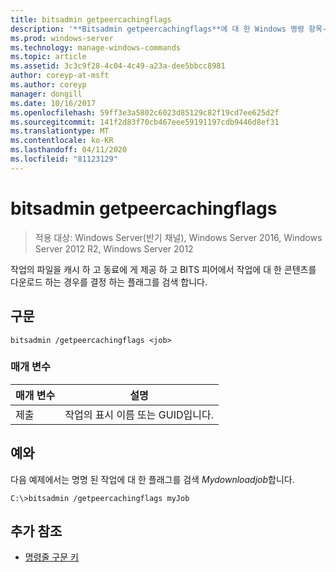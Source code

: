 ```yaml
---
title: bitsadmin getpeercachingflags
description: '**Bitsadmin getpeercachingflags**에 대 한 Windows 명령 항목-작업의 파일을 캐시 하 고 동료에 게 제공할 수 있는지 여부를 결정 하는 플래그를 검색 하 고 BITS에서 작업의 콘텐츠를 다운로드할 수 있는지 여부를 결정 하는 플래그를 검색 합니다.'
ms.prod: windows-server
ms.technology: manage-windows-commands
ms.topic: article
ms.assetid: 3c3c9f28-4c04-4c49-a23a-dee5bbcc8981
author: coreyp-at-msft
ms.author: coreyp
manager: dongill
ms.date: 10/16/2017
ms.openlocfilehash: 59ff3e3a5802c6023d85129c82f19cd7ee625d2f
ms.sourcegitcommit: 141f2d83f70cb467eee59191197cdb9446d8ef31
ms.translationtype: MT
ms.contentlocale: ko-KR
ms.lasthandoff: 04/11/2020
ms.locfileid: "81123129"
---
```

# <a name="bitsadmin-getpeercachingflags"></a>bitsadmin getpeercachingflags

>적용 대상: Windows Server(반기 채널), Windows Server 2016, Windows Server 2012 R2, Windows Server 2012

작업의 파일을 캐시 하 고 동료에 게 제공 하 고 BITS 피어에서 작업에 대 한 콘텐츠를 다운로드 하는 경우를 결정 하는 플래그를 검색 합니다.

## <a name="syntax"></a>구문

```
bitsadmin /getpeercachingflags <job>
```

### <a name="parameters"></a>매개 변수

| 매개 변수 | 설명 |
| -------------- | -------------- |
| 제출 | 작업의 표시 이름 또는 GUID입니다. |

## <a name="examples"></a><a name=BKMK_examples></a>예와

다음 예제에서는 명명 된 작업에 대 한 플래그를 검색 *Mydownloadjob*합니다.

```
C:\>bitsadmin /getpeercachingflags myJob
```

## <a name="additional-references"></a>추가 참조

- [명령줄 구문 키](command-line-syntax-key.md)
